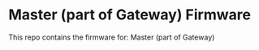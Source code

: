 Master (part of Gateway) Firmware
========

This repo contains the firmware for: Master (part of Gateway)
